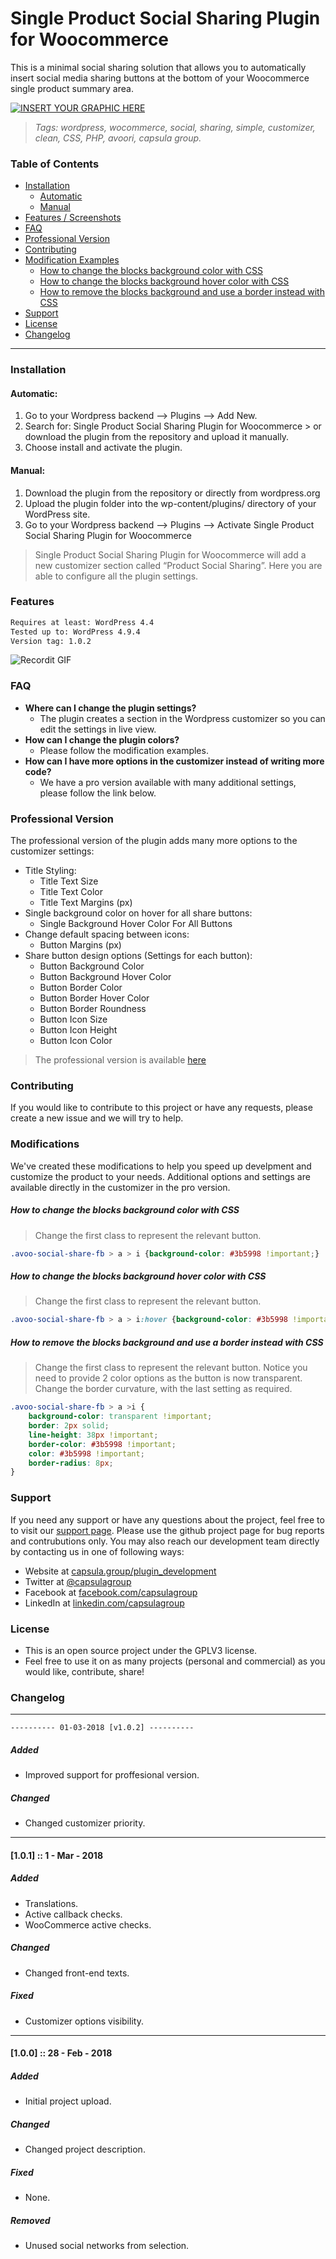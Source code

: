 # Single Product Social Sharing Plugin for Woocommerce

This is a minimal social sharing solution that allows you to automatically insert social media sharing buttons at the bottom of your Woocommerce single product summary area. 

[![INSERT YOUR GRAPHIC HERE](https://image.prntscr.com/image/u0d6bxAgSqS0nCslgZqw2w.png)]()

> <i>Tags: wordpress, wocommerce, social, sharing, simple, customizer, clean, CSS, PHP, avoori, capsula group.</i>

### Table of Contents

* [Installation](#installation)
  * [Automatic](#automatic)
  * [Manual](#manual)
* [Features / Screenshots](#features)
* [FAQ](#faq)
* [Professional Version](#professional-version)
* [Contributing](#contributing)
* [Modification Examples](#modifications)
  * [How to change the blocks background color with CSS](#how-to-change-the-blocks-background-color-with-css)
  * [How to change the blocks background hover color with CSS](#how-to-change-the-blocks-background-hover-color-with-css)
  * [How to remove the blocks background and use a border instead with CSS](#how-to-remove-the-blocks-background-and-use-a-border-instead-with-css)
* [Support](#support)
* [License](#license)
* [Changelog](#changelog)


---

### Installation

#### Automatic:
1. Go to your Wordpress backend --> Plugins --> Add New.
2. Search for: Single Product Social Sharing Plugin for Woocommerce > or download the plugin from the repository and upload it manually.
3. Choose install and activate the plugin.

#### Manual:
1. Download the plugin from the repository or directly from wordpress.org
2. Upload the plugin folder into the wp-content/plugins/ directory of your WordPress site.
3. Go to your Wordpress backend --> Plugins --> Activate Single Product Social Sharing Plugin for Woocommerce

> Single Product Social Sharing Plugin for Woocommerce will add a new customizer section called “Product Social Sharing”. Here you are able to configure all the plugin settings.

### Features
```HTML
Requires at least: WordPress 4.4  
Tested up to: WordPress 4.9.4
Version tag: 1.0.2  
```

![Recordit GIF](http://g.recordit.co/AsuMVJKPQ0.gif)

### FAQ

- **Where can I change the plugin settings?**
    - The plugin creates a section in the Wordpress customizer so you can edit the settings in live view.
- **How can I change the plugin colors?**
    - Please follow the modification examples.
- **How can I have more options in the customizer instead of writing more code?**
    - We have a pro version available with many additional settings, please follow the link below.

### Professional Version

The professional version of the plugin adds many more options to the customizer settings:
* Title Styling:
  * Title Text Size
  * Title Text Color
  * Title Text Margins (px)
* Single background color on hover for all share buttons:
  * Single Background Hover Color For All Buttons
* Change default spacing between icons:
  * Button Margins (px)
* Share button design options (Settings for each button):
  * Button Background Color
  * Button Background Hover Color
  * Button Border Color
  * Button Border Hover Color
  * Button Border Roundness
  * Button Icon Size
  * Button Icon Height
  * Button Icon Color

> The professional version is available <a href="https://capsula.group/plugins/single-product-social-sharing-plugin-for-woocommerce" target="_blank">here</a>

### Contributing

If you would like to contribute to this project or have any requests, please create a new issue and we will try to help.

### Modifications

We've created these modifications to help you speed up develpment and customize the product to your needs.
Additional options and settings are available directly in the customizer in the pro version.

##### How to change the blocks background color with CSS
> Change the first class to represent the relevant button.
```css
.avoo-social-share-fb > a > i {background-color: #3b5998 !important;}
```

##### How to change the blocks background hover color with CSS
> Change the first class to represent the relevant button.
```css
.avoo-social-share-fb > a > i:hover {background-color: #3b5998 !important;}
```

##### How to remove the blocks background and use a border instead with CSS
> Change the first class to represent the relevant button. Notice you need to provide 2 color options as the button is now transparent. Change the border curvature, with the last setting as required.
```css
.avoo-social-share-fb > a >i {
    background-color: transparent !important;
    border: 2px solid;
    line-height: 38px !important;
    border-color: #3b5998 !important;
    color: #3b5998 !important;
    border-radius: 8px;
}
```

### Support

If you need any support or have any questions about the project, feel free to to visit our <a href="https://capsula.group/support" target="_blank">support page</a>.
Please use the github project page for bug reports and contrubutions only.
You may also reach our development team directly by contacting us in one of following ways:

- Website at <a href="https://capsula.group/plugin_development" target="_blank">capsula.group/plugin_development</a>
- Twitter at <a href="https://twitter.com" target="_blank">@capsulagroup</a>
- Facebook at <a href="https://facebook.com" target="_blank">facebook.com/capsulagroup</a>
- LinkedIn at <a href="https://linkedin.com" target="_blank">linkedin.com/capsulagroup</a>

### License

- This is an open source project under the GPLV3 license. 
- Feel free to use it on as many projects (personal and commercial) as you would like, contribute, share!

### Changelog

---

```
---------- 01-03-2018 [v1.0.2] ----------
```
##### Added
- Improved support for proffesional version.

##### Changed
- Changed customizer priority.

---

#### [1.0.1] :: 1 - Mar - 2018
##### Added
- Translations.
- Active callback checks.
- WooCommerce active checks.

##### Changed
- Changed front-end texts.

##### Fixed
- Customizer options visibility.

---

#### [1.0.0] :: 28 - Feb - 2018
##### Added
- Initial project upload.

##### Changed
- Changed project description.

##### Fixed
- None.

##### Removed
- Unused social networks from selection.
